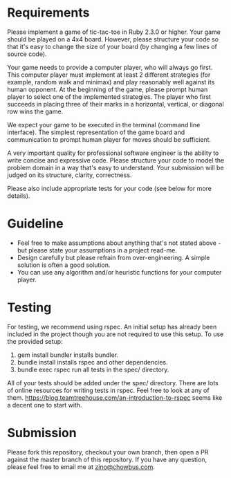 # Requirements

Please implement a game of tic-tac-toe in Ruby 2.3.0 or higher. Your game should be played on a 4x4 board. However, please structure your code so that it's easy to change the size of your board (by changing a few lines of source code).

Your game needs to provide a computer player, who will always go first. This computer player must implement at least 2 different strategies (for example, random walk and minimax) and play reasonably well against its human opponent. At the beginning of the game, please prompt human player to select one of the implemented strategies. The player who first succeeds in placing three of their marks in a horizontal, vertical, or diagonal row wins the game.

We expect your game to be executed in the terminal (command line interface). The simplest representation of the game board and communication to prompt human player for moves should be sufficient.

A very important quality for professional software engineer is the ability to write concise and expressive code. Please structure your code to model the problem domain in a way that's easy to understand. Your submission will be judged on its structure, clarity, correctness.

Please also include appropriate tests for your code (see below for more details).

# Guideline

* Feel free to make assumptions about anything that's not stated above - but please state your assumptions in a project read-me.
* Design carefully but please refrain from over-engineering. A simple solution is often a good solution.
* You can use any algorithm and/or heuristic functions for your computer player.

# Testing

For testing, we recommend using rspec. An initial setup has already been included in the project though you are not required to use this setup. To use the provided setup:

1. gem install bundler installs bundler.
2. bundle install installs rspec and other dependencies.
3. bundle exec rspec run all tests in the spec/ directory.

All of your tests should be added under the spec/ directory. There are lots of online resources for writing tests in rspec. Feel free to look at any of them. https://blog.teamtreehouse.com/an-introduction-to-rspec seems like a decent one to start with.

# Submission

Please fork this repository, checkout your own branch, then open a PR against the master branch of this repository. If you have any question, please feel free to email me at zino@chowbus.com.
